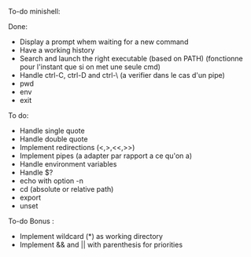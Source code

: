 To-do minishell:

Done:
- Display a prompt whem waiting for a new command
- Have a working history
- Search and launch the right executable (based on PATH) (fonctionne pour l'instant que si on met une seule cmd)
- Handle ctrl-C, ctrl-D and ctrl-\ (a verifier dans le cas d'un pipe)
- pwd
- env
- exit

To do:
- Handle single quote
- Handle double quote
- Implement redirections (<,>,<<,>>)
- Implement pipes (a adapter par rapport a ce qu'on a)
- Handle environment variables
- Handle $?
- echo with option -n
- cd (absolute or relative path)
- export
- unset

To-do Bonus :
- Implement wildcard (*) as working directory
- Implement && and || with parenthesis for priorities
